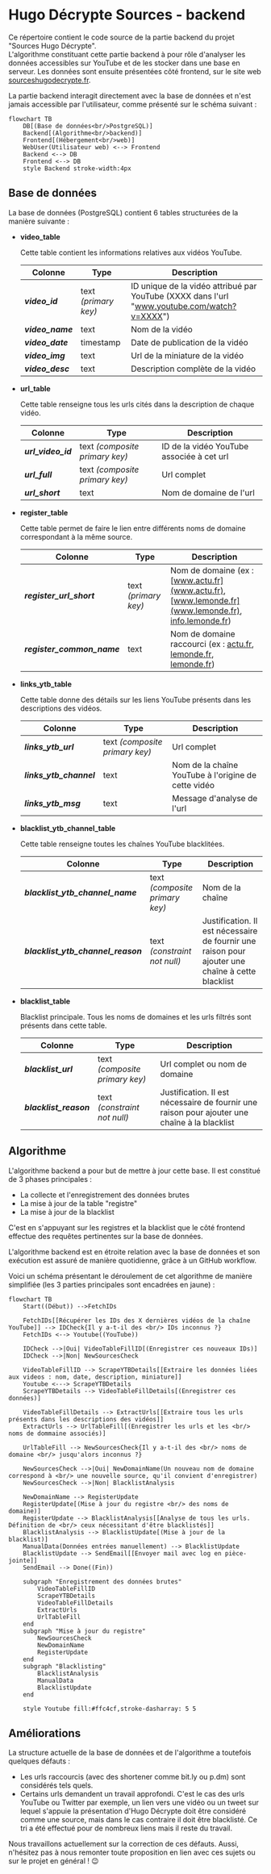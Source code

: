 # Hugo Décrypte Sources - backend

Ce répertoire contient le code source de la partie backend du projet "Sources Hugo Décrypte".<br/>L'algorithme constituant cette partie backend à pour rôle d'analyser les données accessibles sur YouTube et de les stocker dans une base en serveur. Les données sont ensuite présentées côté frontend, sur le site web [sourceshugodecrypte.fr](https://sourceshugodecrypte.fr).

La partie backend interagit directement avec la base de données et n'est jamais accessible par l'utilisateur, comme présenté sur le schéma suivant :

```mermaid
flowchart TB
    DB[(Base de données<br/>PostgreSQL)]
    Backend[(Algorithme<br/>backend)]
    Frontend[(Hébergement<br/>web)]
    WebUser(Utilisateur web) <--> Frontend
    Backend <--> DB
    Frontend <--> DB
    style Backend stroke-width:4px
```

## Base de données

La base de données (PostgreSQL) contient 6 tables structurées de la manière suivante :

- **video_table**

  Cette table contient les informations relatives aux vidéos YouTube.

  | Colonne           | Type                  | Description |
  | -----------       | -----------           | ----------- |
  | ***video_id***    | text *(primary key)*  | ID unique de la vidéo attribué par YouTube (XXXX dans l'url "www.youtube.com/watch?v=XXXX") |
  | ***video_name***  | text                  | Nom de la vidéo |
  | ***video_date***  | timestamp             | Date de publication de la vidéo |
  | ***video_img***   | text                  | Url de la miniature de la vidéo |
  | ***video_desc***  | text                  | Description complète de la vidéo |

- **url_table**

  Cette table renseigne tous les urls cités dans la description de chaque vidéo.

  | Colonne           | Type                            | Description |
  | -----------       | -----------                     | ----------- |
  | ***url_video_id***| text *(composite primary key)*  | ID de la vidéo YouTube associée à cet url |
  | ***url_full***    | text *(composite primary key)*  | Url complet |
  | ***url_short***   | text                            | Nom de domaine de l'url |

- **register_table**

  Cette table permet de faire le lien entre différents noms de domaine correspondant à la même source.

  | Colonne                   | Type                  | Description |
  | -----------               | -----------           | ----------- |
  | ***register_url_short***  | text *(primary key)*  | Nom de domaine (ex : [www.actu.fr](www.actu.fr), [www.lemonde.fr](www.lemonde.fr), [info.lemonde.fr](info.lemonde.fr)) |
  | ***register_common_name***| text                  | Nom de domaine raccourci (ex : [actu.fr](actu.fr), [lemonde.fr](lemonde.fr), [lemonde.fr](info.lemonde.fr)) |

- **links_ytb_table**

  Cette table donne des détails sur les liens YouTube présents dans les descriptions des vidéos.

  | Colonne                 | Type                            | Description |
  | -----------             | -----------                     | ----------- |
  | ***links_ytb_url***     | text *(composite primary key)*  | Url complet |
  | ***links_ytb_channel*** | text                            | Nom de la chaîne YouTube à l'origine de cette vidéo |
  | ***links_ytb_msg***     | text                            | Message d'analyse de l'url |

- **blacklist_ytb_channel_table**

  Cette table renseigne toutes les chaînes YouTube blacklitées.

  | Colonne                 | Type                                        | Description |
  | -----------             | -----------                                 | ----------- |
  | ***blacklist_ytb_channel_name***   | text *(composite primary key)*   | Nom de la chaîne |
  | ***blacklist_ytb_channel_reason*** | text *(constraint not null)*     | Justification. Il est nécessaire de fournir une raison pour ajouter une chaîne à cette blacklist |

- **blacklist_table**

  Blacklist principale. Tous les noms de domaines et les urls filtrés sont présents dans cette table.

  | Colonne                 | Type                             | Description |
  | -----------             | -----------                      | ----------- |
  | ***blacklist_url***     | text *(composite primary key)*   | Url complet ou nom de domaine |
  | ***blacklist_reason***  | text *(constraint not null)*     | Justification. Il est nécessaire de fournir une raison pour ajouter une chaîne à la blacklist |


## Algorithme

L'algorithme backend a pour but de mettre à jour cette base. Il est constitué de 3 phases principales :
- La collecte et l'enregistrement des données brutes
- La mise à jour de la table "registre"
- La mise à jour de la blacklist

C'est en s'appuyant sur les registres et la blacklist que le côté frontend effectue des requêtes pertinentes sur la base de données.

L'algorithme backend est en étroite relation avec la base de données et son exécution est assuré de manière quotidienne, grâce à un GitHub workflow.

Voici un schéma présentant le déroulement de cet algorithme de manière simplifiée (les 3 parties principales sont encadrées en jaune) :

```mermaid
flowchart TB
    Start((Début)) -->FetchIDs

    FetchIDs[[Récupérer les IDs des X dernières vidéos de la chaîne YouTube]] --> IDCheck{Il y a-t-il des <br/> IDs inconnus ?}
    FetchIDs <--> Youtube((YouTube))

    IDCheck -->|Oui| VideoTableFillID[(Enregistrer ces nouveaux IDs)]
    IDCheck -->|Non| NewSourcesCheck

    VideoTableFillID --> ScrapeYTBDetails[[Extraire les données liées aux videos : nom, date, description, miniature]]
    Youtube <---> ScrapeYTBDetails
    ScrapeYTBDetails --> VideoTableFillDetails[(Enregistrer ces données)]
    
    VideoTableFillDetails --> ExtractUrls[[Extraire tous les urls présents dans les descriptions des vidéos]]
    ExtractUrls --> UrlTableFill[(Enregistrer les urls et les <br/> noms de dommaine associés)]

    UrlTableFill --> NewSourcesCheck{Il y a-t-il des <br/> noms de domaine <br/> jusqu'alors inconnus ?}

    NewSourcesCheck -->|Oui| NewDomainName(Un nouveau nom de domaine correspond à <br/> une nouvelle source, qu'il convient d'enregistrer)
    NewSourcesCheck -->|Non| BlacklistAnalysis
    
    NewDomainName --> RegisterUpdate
    RegisterUpdate[(Mise à jour du registre <br/> des noms de domaine)]
    RegisterUpdate --> BlacklistAnalysis[[Analyse de tous les urls. Définition de <br/> ceux nécessitant d'être blacklistés]]
    BlacklistAnalysis --> BlacklistUpdate[(Mise à jour de la blacklist)]
    ManualData(Données entrées manuellement) --> BlacklistUpdate
    BlacklistUpdate --> SendEmail[[Envoyer mail avec log en pièce-jointe]]
    SendEmail --> Done((Fin))

    subgraph "Enregistrement des données brutes"
        VideoTableFillID
        ScrapeYTBDetails
        VideoTableFillDetails
        ExtractUrls
        UrlTableFill
    end
    subgraph "Mise à jour du registre"
        NewSourcesCheck
        NewDomainName
        RegisterUpdate
    end
    subgraph "Blacklisting"
        BlacklistAnalysis
        ManualData
        BlacklistUpdate
    end
    
    style Youtube fill:#ffc4cf,stroke-dasharray: 5 5
```

## Améliorations

La structure actuelle de la base de données et de l'algorithme a toutefois quelques défauts :
- Les urls raccourcis (avec des shortener comme bit.ly ou p.dm) sont considérés tels quels.
- Certains urls demandent un travail approfondi. C'est le cas des urls YouTube ou Twitter par exemple, un lien vers une vidéo ou un tweet sur lequel s'appuie la présentation d'Hugo Décrypte doit être considéré comme une source, mais dans le cas contraire il doit être blacklisté. Ce tri a été effectué pour de nombreux liens mais il reste du travail.

Nous travaillons actuellement sur la correction de ces défauts. Aussi, n'hésitez pas à nous remonter toute proposition en lien avec ces sujets ou sur le projet en général ! 😉
